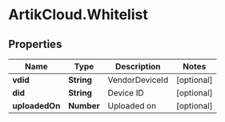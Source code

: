 # ArtikCloud.Whitelist

## Properties
Name | Type | Description | Notes
------------ | ------------- | ------------- | -------------
**vdid** | **String** | VendorDeviceId | [optional] 
**did** | **String** | Device ID | [optional] 
**uploadedOn** | **Number** | Uploaded on | [optional] 


